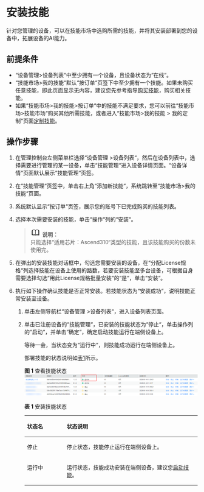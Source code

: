 # 安装技能<a name="hilens_02_0010"></a>

针对您管理的设备，可以在技能市场中选购所需的技能，并将其安装部署到您的设备中，拓展设备的AI能力。

## 前提条件<a name="section134094295718"></a>

-   “设备管理\>设备列表“中至少拥有一个设备，且设备状态为“在线“。
-   “技能市场\>我的技能“默认“按订单“页签下中至少拥有一个技能。如果未购买任意技能，即此页面显示无内容，建议您先参考指导[购买技能](购买技能.md)，购买相关技能。
-   如果“技能市场\>我的技能\>按订单“中的技能不满足要求，您可以前往“技能市场\>技能市场“购买其他所需技能，或者进入“技能市场\>我的技能 \> 我的定制“页面[定制技能](定制技能.md)。

## 操作步骤<a name="section1469016113516"></a>

1.  在管理控制台左侧菜单栏选择“设备管理 \>设备列表“，然后在设备列表中，选择需要进行管理的某一设备，单击“技能管理“进入设备详情页面。“设备详情“页面默认展示“技能管理“页签。
2.  在“技能管理“页签中，单击右上角“添加新技能“，系统跳转至“技能市场\>我的技能“页面。
3.  系统默认显示“按订单“页签，展示您的账号下已完成购买的技能列表。
4.  选择本次需要安装的技能，单击“操作“列的“安装“。

    >![](public_sys-resources/icon-note.gif) **说明：**   
    >只能选择“适用芯片：Ascend310“类型的技能，且该技能购买的份数未使用完。  

5.  在弹出的安装技能对话框中，勾选您需要安装的设备，在“分配License规格“列选择技能在设备上使用的路数，若要安装技能至多台设备，可根据自身需要选择勾选“用此License规格批量安装“的“是“，单击“安装“。
6.  执行如下操作确认技能是否正常安装。若技能状态为“安装成功“，说明技能正常安装至设备。
    1.  单击左侧导航栏“设备管理 \>设备列表“，进入设备列表页面。
    2.  单击已注册设备的“技能管理“，已安装的技能状态为“停止“，单击操作列的“启动“，并单击“确定“，确定启动技能运行在端侧设备上。

        等待一会，当状态变为“运行中“，则技能成功运行在端侧设备上。

        部署技能的状态说明如[表1](#table1539193162320)所示。

        **图 1**  查看技能状态<a name="fig15697236122817"></a>  
        ![](figures/查看技能状态.png "查看技能状态")

        **表 1**  安装技能状态

        <a name="table1539193162320"></a>
        <table><thead align="left"><tr id="row10392316236"><th class="cellrowborder" valign="top" width="22.900000000000002%" id="mcps1.2.3.1.1"><p id="p153919311234"><a name="p153919311234"></a><a name="p153919311234"></a>状态名</p>
        </th>
        <th class="cellrowborder" valign="top" width="77.10000000000001%" id="mcps1.2.3.1.2"><p id="p8395302320"><a name="p8395302320"></a><a name="p8395302320"></a>状态说明</p>
        </th>
        </tr>
        </thead>
        <tbody><tr id="row639193192312"><td class="cellrowborder" valign="top" width="22.900000000000002%" headers="mcps1.2.3.1.1 "><p id="p07362126116"><a name="p07362126116"></a><a name="p07362126116"></a>停止</p>
        </td>
        <td class="cellrowborder" valign="top" width="77.10000000000001%" headers="mcps1.2.3.1.2 "><p id="p3736512181117"><a name="p3736512181117"></a><a name="p3736512181117"></a>停止状态，技能停止运行在端侧设备上。</p>
        </td>
        </tr>
        <tr id="row4395332316"><td class="cellrowborder" valign="top" width="22.900000000000002%" headers="mcps1.2.3.1.1 "><p id="p1539034232"><a name="p1539034232"></a><a name="p1539034232"></a>运行中</p>
        </td>
        <td class="cellrowborder" valign="top" width="77.10000000000001%" headers="mcps1.2.3.1.2 "><p id="p93915392316"><a name="p93915392316"></a><a name="p93915392316"></a>运行状态，技能成功安装在端侧设备，建议您<a href="启动或停止技能.md#section370814182517">启动技能</a>。</p>
        </td>
        </tr>
        </tbody>
        </table>



